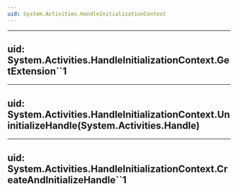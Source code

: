 ```yaml
---
uid: System.Activities.HandleInitializationContext
---
```


---
uid: System.Activities.HandleInitializationContext.GetExtension``1
---

---
uid: System.Activities.HandleInitializationContext.UninitializeHandle(System.Activities.Handle)
---

---
uid: System.Activities.HandleInitializationContext.CreateAndInitializeHandle``1
---
